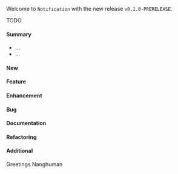 Welcome to `Notification` with the new release `v0.1.0-PRERELEASE`.

TODO



#### Summary
* ...
* ...



#### New



#### Feature



#### Enhancement



#### Bug



#### Documentation




#### Refactoring



#### Additional



Greetings
Naoghuman



[//]: # (Images)



[//]: # (Links)
[JavaFX]:http://docs.oracle.com/javase/8/javase-clienttechnologies.htm
[Maven]:http://maven.apache.org/



[//]: # (Issues which will be integrated in this release)
